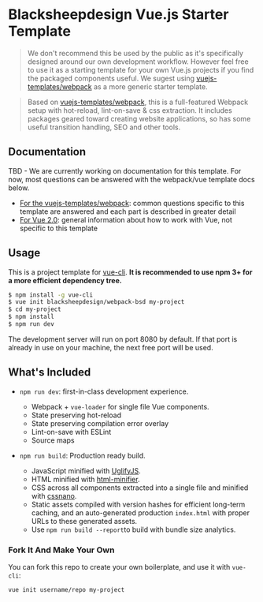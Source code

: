 # Blacksheepdesign Vue.js Starter Template

> We don't recommend this be used by the public as it's specifically designed around our own development workflow. However feel free to use it as a starting template for your own Vue.js projects if you find the packaged components useful. We sugest using [vuejs-templates/webpack](http://vuejs-templates.github.io/webpack) as a more generic starter template.

> Based on [vuejs-templates/webpack](http://vuejs-templates.github.io/webpack), this is a full-featured Webpack setup with hot-reload, lint-on-save & css extraction. It includes packages geared toward creating website applications, so has some useful transition handling, SEO and other tools.

## Documentation

TBD - We are currently working on documentation for this template. For now, most questions can be answered with the webpack/vue template docs below.

- [For the vuejs-templates/webpack](http://vuejs-templates.github.io/webpack): common questions specific to this template are answered and each part is described in greater detail
- [For Vue 2.0](http://vuejs.org/guide/): general information about how to work with Vue, not specific to this template

## Usage

This is a project template for [vue-cli](https://github.com/vuejs/vue-cli). **It is recommended to use npm 3+ for a more efficient dependency tree.**

``` bash
$ npm install -g vue-cli
$ vue init blacksheepdesign/webpack-bsd my-project
$ cd my-project
$ npm install
$ npm run dev
```

The development server will run on port 8080 by default. If that port is already in use on your machine, the next free port will be used.

## What's Included

- `npm run dev`: first-in-class development experience.
  - Webpack + `vue-loader` for single file Vue components.
  - State preserving hot-reload
  - State preserving compilation error overlay
  - Lint-on-save with ESLint
  - Source maps

- `npm run build`: Production ready build.
  - JavaScript minified with [UglifyJS](https://github.com/mishoo/UglifyJS2).
  - HTML minified with [html-minifier](https://github.com/kangax/html-minifier).
  - CSS across all components extracted into a single file and minified with [cssnano](https://github.com/ben-eb/cssnano).
  - Static assets compiled with version hashes for efficient long-term caching, and an auto-generated production `index.html` with proper URLs to these generated assets.
  - Use `npm run build --report`to build with bundle size analytics.

### Fork It And Make Your Own

You can fork this repo to create your own boilerplate, and use it with `vue-cli`:

``` bash
vue init username/repo my-project
```
